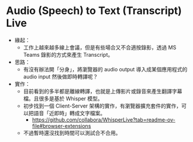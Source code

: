 # Audio (Speech) to Text (Transcript) Live

- 緣起：
  - 工作上越來越多線上會議，但是有些場合又不合適按錄影，透過 MS Teams 錄影的方式來產生 Transcript。
- 思路：
  - 有沒有辦法開「分身」，將瀏覽器的 audio output 導入成某個應用程式的 audio input 然後做即時轉譯呢？
- 實作：
  - 目前看到的多半都是離線轉譯，也就是上傳影片或錄音來產生翻譯字幕檔。且很多是基於 Whisper 模型。
  - 初步找到一個 Client-Server 架構的實作，有瀏覽器擴充套件的實作，可以把語音「近即時」轉成文字檔案。
    - https://github.com/collabora/WhisperLive?tab=readme-ov-file#browser-extensions
  - 不過暫時還沒找到時間可以測試合不合用。